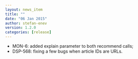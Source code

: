 ```yaml
---
layout: news_item
title: ""
date: "06 Jan 2015"
author: stefan-enev
version: 1.2.0
categories: [release]
---
```


* MON-6: added explain parameter to both recommend calls;
* DSP-568: fixing a few bugs when article IDs are URLs.
